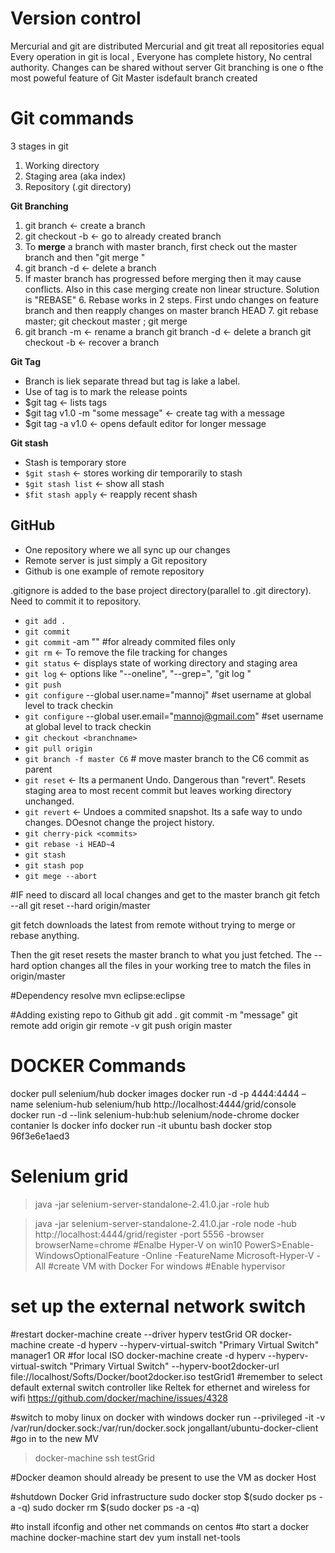 # Version control
Mercurial and git are distributed
Mercurial and git treat all repositories equal
Every operation in git is local , Everyone has complete history, No central authority.
Changes can be shared without server
Git branching is one o fthe most poweful feature of Git
Master isdefault branch created



# Git commands

3 stages in git
  1. Working directory
  2. Staging area (aka index)
  3. Repository (.git directory)

**Git Branching**
  1. git branch <branch name> <- create a branch
  2. git checkout -b <branch name> <- go to already created branch
  3. To **merge** a branch with master branch, first check out the master branch and then "git merge <branch name>"
  4. git branch -d <branch name> <- delete a branch
  5. If master branch has progressed before merging then it may cause conflicts. Also in this case merging create non linear structure. Solution is "REBASE"
                                    6. Rebase works in 2 steps. First undo changes on feature branch and then reapply changes on master branch HEAD
                                    7. git rebase master; git checkout master ; git merge <branch name>
  8. git branch -m <old branch> <new branch> <- rename a branch
  git branch -d <branch name> <- delete a branch
  git checkout -b <branch name> <sha> <- recover a branch
  
**Git Tag**
   - Branch is liek separate thread but tag is lake a label.
   - Use of tag is to mark the release points
   - $git tag <- lists tags
   - $git tag v1.0 -m "some message" <- create tag with a message
   - $git tag -a v1.0 <- opens default editor for longer message
   
 **Git stash**
  - Stash is temporary store
  - ```$git stash``` <- stores working dir temporarily to stash
  - ```$git stash list``` <- show all stash
  - ```$fit stash apply``` <- reapply recent shash
                                    
## GitHub   
- One repository where we all sync up our changes
- Remote server is just simply a Git repository
- Github is one example of remote repository
  

.gitignore is added to the base project directory(parallel to .git directory). Need to commit it to repository.

- ```git add .```
- ```git commit```
- ```git commit``` -am "<message>" #for already commited files only
- ```git rm``` <- To remove the file tracking  for changes
- ```git status``` <- displays state of working directory and staging area
- ```git log``` <- options like "--oneline", "--grep=<pattern>", "git log <file>"
- ```git push```
- ```git configure``` --global user.name="mannoj" #set username at global level to track checkin
- ```git configure``` --global user.email="mannoj@gmail.com" #set username at global level to track checkin
- ```git checkout <branchname>```
- ```git pull origin ```
- ```git branch -f master C6``` # move master branch to the C6 commit as parent
- ```git reset``` <- Its a permanent Undo. Dangerous than "revert". Resets staging area to most recent commit but leaves working directory unchanged.
- ```git revert``` <- Undoes a commited snapshot. Its a safe way to undo changes. DOesnot change the project history.
- ```git cherry-pick <commits>```
- ```git rebase -i HEAD~4```
- ```git stash```
- ```git stash pop```
- ```git mege --abort```

#IF need to discard all local changes and get to the master branch
git fetch --all
git reset --hard origin/master

git fetch downloads the latest from remote without trying to merge or rebase anything.

Then the git reset resets the master branch to what you just fetched. The --hard option changes all the files in your working tree to match the files in origin/master

#Dependency resolve
mvn eclipse:eclipse

#Adding existing repo to Github
git add .
git commit -m "message"
git remote add origin <repository URL>
gir remote -v
git push origin master


# DOCKER Commands
docker pull selenium/hub
docker images
docker run -d -p 4444:4444 –name selenium-hub selenium/hub
http://localhost:4444/grid/console
docker run -d --link selenium-hub:hub selenium/node-chrome
docker contanier ls
docker info
docker run -it ubuntu bash
docker stop 96f3e6e1aed3

# Selenium grid
>java -jar selenium-server-standalone-2.41.0.jar -role hub

>java -jar selenium-server-standalone-2.41.0.jar -role node -hub
http://localhost:4444/grid/register -port 5556 -browser browserName=chrome
#Enalbe Hyper-V on win10
PowerS>Enable-WindowsOptionalFeature -Online -FeatureName Microsoft-Hyper-V -All
#create VM with Docker For windows
#Enable hypervisor 
# set up the external network switch
#restart
docker-machine create --driver hyperv testGrid
OR
docker-machine create -d hyperv --hyperv-virtual-switch "Primary Virtual Switch" manager1
OR #for local ISO
docker-machine create -d hyperv --hyperv-virtual-switch "Primary Virtual Switch" --hyperv-boot2docker-url file://localhost/Softs/Docker/boot2docker.iso testGrid1
#remember to select default external switch controller like Reltek for ethernet and wireless for wifi https://github.com/docker/machine/issues/4328

#switch to moby linux on docker with windows
docker run --privileged -it -v /var/run/docker.sock:/var/run/docker.sock jongallant/ubuntu-docker-client 
#go in to the new MV
>docker-machine ssh testGrid

#Docker deamon should already be present to use the VM as docker Host

#shutdown Docker Grid infrastructure
sudo docker stop $(sudo docker ps -a -q)
sudo docker rm $(sudo docker ps -a -q)

#to install ifconfig and other net commands on centos
#to start a docker machine
docker-machine start dev
yum install net-tools
